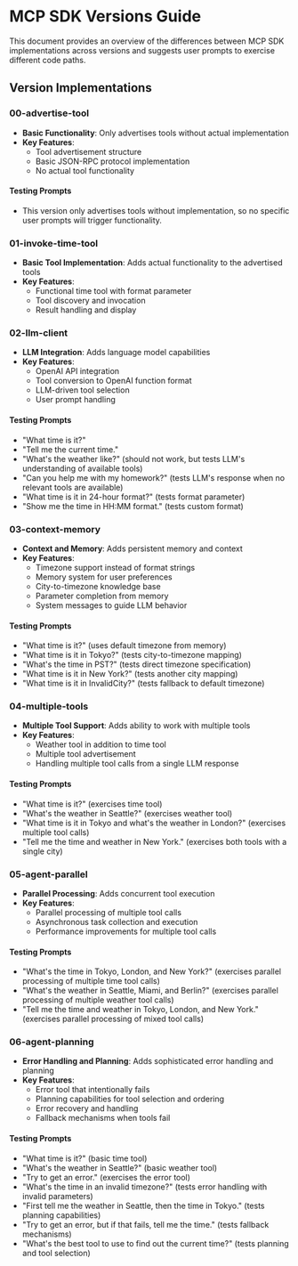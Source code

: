 # MCP SDK Versions Guide

This document provides an overview of the differences between MCP SDK implementations across versions and suggests user prompts to exercise different code paths.

## Version Implementations

### 00-advertise-tool
- **Basic Functionality**: Only advertises tools without actual implementation
- **Key Features**:
  - Tool advertisement structure
  - Basic JSON-RPC protocol implementation
  - No actual tool functionality

#### Testing Prompts
- This version only advertises tools without implementation, so no specific user prompts will trigger functionality.

### 01-invoke-time-tool
- **Basic Tool Implementation**: Adds actual functionality to the advertised tools
- **Key Features**:
  - Functional time tool with format parameter
  - Tool discovery and invocation
  - Result handling and display

### 02-llm-client
- **LLM Integration**: Adds language model capabilities
- **Key Features**:
  - OpenAI API integration
  - Tool conversion to OpenAI function format
  - LLM-driven tool selection
  - User prompt handling

#### Testing Prompts
- "What time is it?"
- "Tell me the current time."
- "What's the weather like?" (should not work, but tests LLM's understanding of available tools)
- "Can you help me with my homework?" (tests LLM's response when no relevant tools are available)
- "What time is it in 24-hour format?" (tests format parameter)
- "Show me the time in HH:MM format." (tests custom format)


### 03-context-memory
- **Context and Memory**: Adds persistent memory and context
- **Key Features**:
  - Timezone support instead of format strings
  - Memory system for user preferences
  - City-to-timezone knowledge base
  - Parameter completion from memory
  - System messages to guide LLM behavior

#### Testing Prompts
- "What time is it?" (uses default timezone from memory)
- "What time is it in Tokyo?" (tests city-to-timezone mapping)
- "What's the time in PST?" (tests direct timezone specification)
- "What time is it in New York?" (tests another city mapping)
- "What time is it in InvalidCity?" (tests fallback to default timezone)

### 04-multiple-tools
- **Multiple Tool Support**: Adds ability to work with multiple tools
- **Key Features**:
  - Weather tool in addition to time tool
  - Multiple tool advertisement
  - Handling multiple tool calls from a single LLM response

#### Testing Prompts
- "What time is it?" (exercises time tool)
- "What's the weather in Seattle?" (exercises weather tool)
- "What time is it in Tokyo and what's the weather in London?" (exercises multiple tool calls)
- "Tell me the time and weather in New York." (exercises both tools with a single city)

### 05-agent-parallel
- **Parallel Processing**: Adds concurrent tool execution
- **Key Features**:
  - Parallel processing of multiple tool calls
  - Asynchronous task collection and execution
  - Performance improvements for multiple tool calls

#### Testing Prompts
- "What's the time in Tokyo, London, and New York?" (exercises parallel processing of multiple time tool calls)
- "What's the weather in Seattle, Miami, and Berlin?" (exercises parallel processing of multiple weather tool calls)
- "Tell me the time and weather in Tokyo, London, and New York." (exercises parallel processing of mixed tool calls)

### 06-agent-planning
- **Error Handling and Planning**: Adds sophisticated error handling and planning
- **Key Features**:
  - Error tool that intentionally fails
  - Planning capabilities for tool selection and ordering
  - Error recovery and handling
  - Fallback mechanisms when tools fail

#### Testing Prompts
- "What time is it?" (basic time tool)
- "What's the weather in Seattle?" (basic weather tool)
- "Try to get an error." (exercises the error tool)
- "What's the time in an invalid timezone?" (tests error handling with invalid parameters)
- "First tell me the weather in Seattle, then the time in Tokyo." (tests planning capabilities)
- "Try to get an error, but if that fails, tell me the time." (tests fallback mechanisms)
- "What's the best tool to use to find out the current time?" (tests planning and tool selection)

